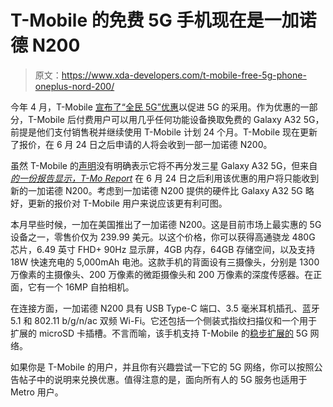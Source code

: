 # T-Mobile 的免费 5G 手机现在是一加诺德 N200

> 原文：<https://www.xda-developers.com/t-mobile-free-5g-phone-oneplus-nord-200/>

今年 4 月，T-Mobile [宣布了“全民 5G”优惠](https://www.xda-developers.com/t-mobile-free-5g-phone-unlimited-5g-data-plans/)以促进 5G 的采用。作为优惠的一部分，T-Mobile 后付费用户可以用几乎任何功能设备换取免费的 Galaxy A32 5G，前提是他们支付销售税并继续使用 T-Mobile 计划 24 个月。T-Mobile 现在更新了报价，在 6 月 24 日之后申请的人将会收到一部一加诺德 N200。

虽然 T-Mobile 的[声明](https://www.t-mobile.com/news/devices/free-and-exclusive-oneplus-nord-n200-5g)没有明确表示它将不再分发三星 Galaxy A32 5G，但来自 [*的一份报告显示，T-Mo Report*](https://tmo.report/2021/06/the-free-samsung-a32-promo-ends-june-24th-to-be-replaced-by-oneplus-n200/) 在 6 月 24 日之后利用该优惠的用户将只能收到新的一加诺德 N200。考虑到一加诺德 N200 提供的硬件比 Galaxy A32 5G 略好，更新的报价对 T-Mobile 用户来说应该更有利可图。

本月早些时候，一加在美国推出了一加诺德 N200。这是目前市场上最实惠的 5G 设备之一，零售价仅为 239.99 美元。以这个价格，你可以获得高通骁龙 480G 芯片，6.49 英寸 FHD+ 90Hz 显示屏，4GB 内存，64GB 存储空间，以及支持 18W 快速充电的 5,000mAh 电池。这款手机的背面设有三摄像头，分别是 1300 万像素的主摄像头、200 万像素的微距摄像头和 200 万像素的深度传感器。在正面，它有一个 16MP 自拍相机。

在连接方面，一加诺德 N200 具有 USB Type-C 端口、3.5 毫米耳机插孔、蓝牙 5.1 和 802.11 b/g/n/ac 双频 Wi-Fi。它还包括一个侧装式指纹扫描仪和一个用于扩展的 microSD 卡插槽。不言而喻，该手机支持 T-Mobile 的[稳步扩展的](https://www.xda-developers.com/att-leading-5g-speeds-t-mobile-winning-coverage/) 5G 网络。

如果你是 T-Mobile 的用户，并且你有兴趣尝试一下它的 5G 网络，你可以按照公告帖子中的说明来兑换优惠。值得注意的是，面向所有人的 5G 服务也适用于 Metro 用户。